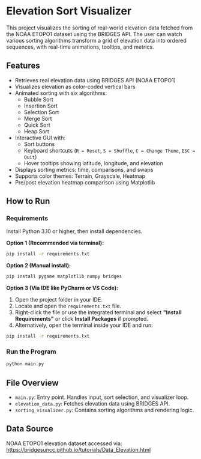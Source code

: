 # Elevation Sort Visualizer

This project visualizes the sorting of real-world elevation data fetched from the NOAA ETOPO1 dataset using the BRIDGES API. The user can watch various sorting algorithms transform a grid of elevation data into ordered sequences, with real-time animations, tooltips, and metrics.

## Features

- Retrieves real elevation data using BRIDGES API (NOAA ETOPO1)
- Visualizes elevation as color-coded vertical bars
- Animated sorting with six algorithms:
  - Bubble Sort
  - Insertion Sort
  - Selection Sort
  - Merge Sort
  - Quick Sort
  - Heap Sort
- Interactive GUI with:
  - Sort buttons
  - Keyboard shortcuts (`R = Reset`, `S = Shuffle`, `C = Change Theme`, `ESC = Quit`)
  - Hover tooltips showing latitude, longitude, and elevation
- Displays sorting metrics: time, comparisons, and swaps
- Supports color themes: Terrain, Grayscale, Heatmap
- Pre/post elevation heatmap comparison using Matplotlib

## How to Run

### Requirements

Install Python 3.10 or higher, then install dependencies.

**Option 1 (Recommended via terminal):**
```bash
pip install -r requirements.txt
```

**Option 2 (Manual install):**
```bash
pip install pygame matplotlib numpy bridges
```

**Option 3 (Via IDE like PyCharm or VS Code):**
1. Open the project folder in your IDE.
2. Locate and open the `requirements.txt` file.
3. Right-click the file or use the integrated terminal and select **"Install Requirements"** or click **Install Packages** if prompted.
4. Alternatively, open the terminal inside your IDE and run:
```bash
pip install -r requirements.txt
```

### Run the Program
```bash
python main.py
```

## File Overview

- `main.py`: Entry point. Handles input, sort selection, and visualizer loop.
- `elevation_data.py`: Fetches elevation data using BRIDGES API.
- `sorting_visualizer.py`: Contains sorting algorithms and rendering logic.

## Data Source

NOAA ETOPO1 elevation dataset accessed via:  
https://bridgesuncc.github.io/tutorials/Data_Elevation.html